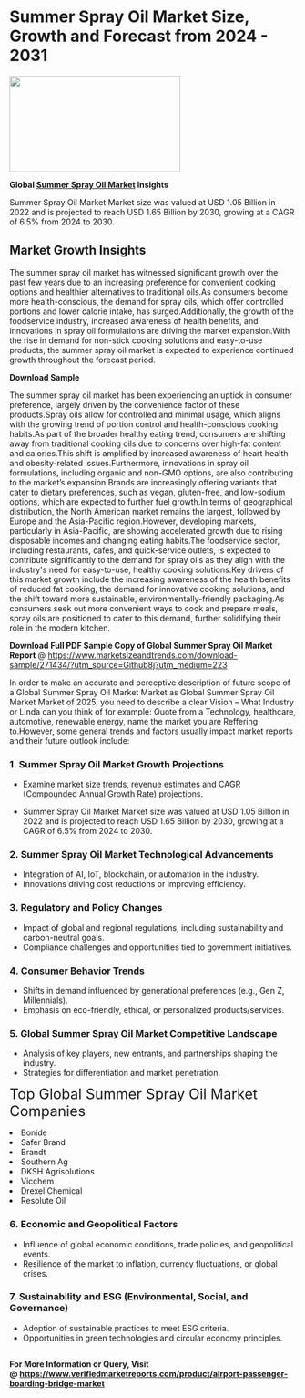 <H1>Summer Spray Oil Market Size, Growth and Forecast from 2024 - 2031</H1><img class="aligncenter size-medium wp-image-584254" src="https://thirdeyenews.in/wp-content/uploads/2024/09/Global-Market-Research-300x168.jpeg" alt="" width="300" height="168" /><p><strong>Global&nbsp;<a href="https://www.marketsizeandtrends.com/download-sample/271434/?utm_source=Github8j?utm_medium=223">Summer Spray Oil Market</a> Insights</strong></p><p>Summer Spray Oil Market Market size was valued at USD 1.05 Billion in 2022 and is projected to reach USD 1.65 Billion by 2030, growing at a CAGR of 6.5% from 2024 to 2030.</p><p><h2>Market Growth Insights</h2> <p>The summer spray oil market has witnessed significant growth over the past few years due to an increasing preference for convenient cooking options and healthier alternatives to traditional oils.As consumers become more health-conscious, the demand for spray oils, which offer controlled portions and lower calorie intake, has surged.Additionally, the growth of the foodservice industry, increased awareness of health benefits, and innovations in spray oil formulations are driving the market expansion.With the rise in demand for non-stick cooking solutions and easy-to-use products, the summer spray oil market is expected to experience continued growth throughout the forecast period.</p> <p><strong>Download Sample</strong></p> <p>The summer spray oil market has been experiencing an uptick in consumer preference, largely driven by the convenience factor of these products.Spray oils allow for controlled and minimal usage, which aligns with the growing trend of portion control and health-conscious cooking habits.As part of the broader healthy eating trend, consumers are shifting away from traditional cooking oils due to concerns over high-fat content and calories.This shift is amplified by increased awareness of heart health and obesity-related issues.Furthermore, innovations in spray oil formulations, including organic and non-GMO options, are also contributing to the market’s expansion.Brands are increasingly offering variants that cater to dietary preferences, such as vegan, gluten-free, and low-sodium options, which are expected to further fuel growth.In terms of geographical distribution, the North American market remains the largest, followed by Europe and the Asia-Pacific region.However, developing markets, particularly in Asia-Pacific, are showing accelerated growth due to rising disposable incomes and changing eating habits.The foodservice sector, including restaurants, cafes, and quick-service outlets, is expected to contribute significantly to the demand for spray oils as they align with the industry's need for easy-to-use, healthy cooking solutions.Key drivers of this market growth include the increasing awareness of the health benefits of reduced fat cooking, the demand for innovative cooking solutions, and the shift toward more sustainable, environmentally-friendly packaging.As consumers seek out more convenient ways to cook and prepare meals, spray oils are positioned to cater to this demand, further solidifying their role in the modern kitchen.<p><span class=""><strong>Download Full PDF Sample Copy of Global Summer Spray Oil Market Report</strong> @ <a href="https://www.marketsizeandtrends.com/download-sample/271434/?utm_source=Github8j?utm_medium=223" target="_blank">https://www.marketsizeandtrends.com/download-sample/271434/?utm_source=Github8j?utm_medium=223</a></span></p><p>In order to make an accurate and perceptive description of future scope of a Global&nbsp;Summer Spray Oil Market Market as Global&nbsp;Summer Spray Oil Market Market of 2025, you need to describe a clear Vision &ndash; What Industry or Linda can you think of for example: Quote from a Technology, healthcare, automotive, renewable energy, name the market you are Reffering to.However, some general trends and factors usually impact market reports and their future outlook include:</p><h3>1.&nbsp;<strong>Summer Spray Oil Market Growth Projections</strong></h3><ul><li>Examine market size trends, revenue estimates and CAGR (Compounded Annual Growth Rate) projections.</li><li><p>Summer Spray Oil Market Market size was valued at USD 1.05 Billion in 2022 and is projected to reach USD 1.65 Billion by 2030, growing at a CAGR of 6.5% from 2024 to 2030.</p></li></ul><h3>2.&nbsp;<strong>Summer Spray Oil Market Technological Advancements</strong></h3><ul><li>Integration of AI, IoT, blockchain, or automation in the industry.</li><li>Innovations driving cost reductions or improving efficiency.</li></ul><h3>3.&nbsp;<strong>Regulatory and Policy Changes</strong></h3><ul><li>Impact of global and regional regulations, including sustainability and carbon-neutral goals.</li><li>Compliance challenges and opportunities tied to government initiatives.</li></ul><h3>4.&nbsp;<strong>Consumer Behavior Trends</strong></h3><ul><li>Shifts in demand influenced by generational preferences (e.g., Gen Z, Millennials).</li><li>Emphasis on eco-friendly, ethical, or personalized products/services.</li></ul><h3>5.&nbsp;<strong>Global Summer Spray Oil Market Competitive Landscape</strong></h3><ul><li>Analysis of key players, new entrants, and partnerships shaping the industry.</li><li>Strategies for differentiation and market penetration.</li></ul><p data-pm-slice="1 1 []"><span style="color: inherit; font-family: inherit; font-size: 25px;">Top Global Summer Spray Oil Market Companies</span></p><div class="" data-test-id=""><p><li>Bonide</li><li> Safer Brand</li><li> Brandt</li><li> Southern Ag</li><li> DKSH Agrisolutions</li><li> Vicchem</li><li> Drexel Chemical</li><li> Resolute Oil</li></p></div><h3>6.&nbsp;<strong>Economic and Geopolitical Factors</strong></h3><ul><li>Influence of global economic conditions, trade policies, and geopolitical events.</li><li>Resilience of the market to inflation, currency fluctuations, or global crises.</li></ul><h3>7.&nbsp;<strong>Sustainability and ESG (Environmental, Social, and Governance)</strong></h3><ul><li>Adoption of sustainable practices to meet ESG criteria.</li><li>Opportunities in green technologies and circular economy principles.</li></ul><h2><strong style="font-size: 14px;">For More Information or Query, Visit @&nbsp;</strong><a style="background-color: #ffffff; font-size: 14px;" href="https://www.marketsizeandtrends.com/report/summer-spray-oil-market/" target="_blank">https://www.verifiedmarketreports.com/product/airport-passenger-boarding-bridge-market</a></h2>